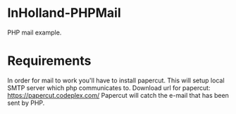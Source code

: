 # InHolland-PHPMail
PHP mail example.

# Requirements
In order for mail to work you'll have to install papercut. This will setup local SMTP server which php communicates to.
Download url for papercut: https://papercut.codeplex.com/
Papercut will catch the e-mail that has been sent by PHP.
